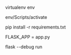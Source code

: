 virtualenv env

env/Scripts/activate

pip install -r requirements.txt

FLASK_APP = app.py

flask --debug run
